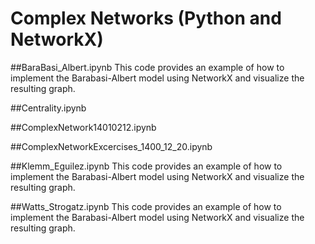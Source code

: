 # Complex Networks (Python and NetworkX)

##BaraBasi_Albert.ipynb
This code provides an example of how to implement the Barabasi-Albert model using NetworkX and visualize the resulting graph.  

##Centrality.ipynb

##ComplexNetwork14010212.ipynb

##ComplexNetworkExcercises_1400_12_20.ipynb

##Klemm_Eguilez.ipynb
This code provides an example of how to implement the Barabasi-Albert model using NetworkX and visualize the resulting graph.  

##Watts_Strogatz.ipynb
This code provides an example of how to implement the Barabasi-Albert model using NetworkX and visualize the resulting graph.  

